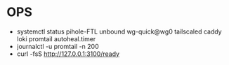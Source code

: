 # OPS
- systemctl status pihole-FTL unbound wg-quick@wg0 tailscaled caddy loki promtail autoheal.timer
- journalctl -u promtail -n 200
- curl -fsS http://127.0.0.1:3100/ready
